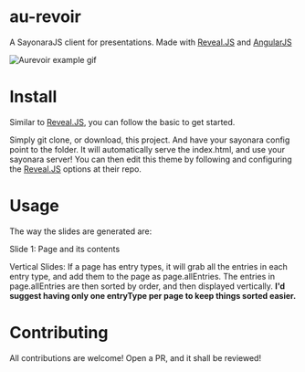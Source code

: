 # au-revoir
A SayonaraJS client for presentations. Made with [Reveal.JS](https://github.com/hakimel/reveal.js/) and [AngularJS](https://angularjs.org/)

![Aurevoir example gif](https://files.aaronthedev.com/$/hgtzb)

# Install

Similar to [Reveal.JS](https://github.com/hakimel/reveal.js/), you can follow the basic to get started.

Simply git clone, or download, this project. And have your sayonara config point to the folder. It will automatically serve the index.html, and use your sayonara server! You can then edit this theme by following and configuring the [Reveal.JS](https://github.com/hakimel/reveal.js/) options at their repo.

# Usage

The way the slides are generated are:

Slide 1: Page and its contents

Vertical Slides: If a page has entry types, it will grab all the entries in each entry type, and add them to the page as page.allEntries. The entries in page.allEntries are then sorted by order, and then displayed vertically. **I'd suggest having only one entryType per page to keep things sorted easier.**

# Contributing

All contributions are welcome! Open a PR, and it shall be reviewed!
